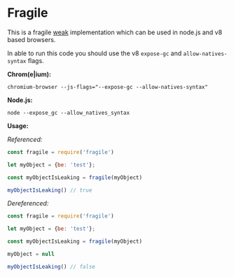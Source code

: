 # Fragile

This is a fragile [weak](https://github.com/TooTallNate/node-weak) implementation which can be used in node.js and v8 based browsers.

In able to run this code you should use the v8 `expose-gc` and `allow-natives-syntax` flags.

**Chrom(e|ium):**
```
chromium-browser --js-flags="--expose-gc --allow-natives-syntax"
```

**Node.js:**
```
node --expose_gc --allow_natives_syntax
```

**Usage:**

*Referenced:*
```js
const fragile = require('fragile')

let myObject = {be: 'test'};

const myObjectIsLeaking = fragile(myObject)

myObjectIsLeaking() // true
```

*Dereferenced:*
```js
const fragile = require('fragile')

let myObject = {be: 'test'};

const myObjectIsLeaking = fragile(myObject)

myObject = null

myObjectIsLeaking() // false
```

